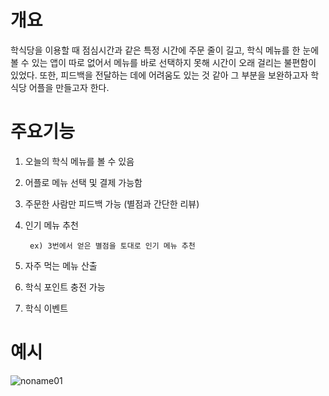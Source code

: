 # 개요
학식당을 이용할 때 점심시간과 같은 특정 시간에 주문 줄이 길고, 학식 메뉴를 한 눈에 볼 수 있는 앱이 따로 없어서 메뉴를 바로 선택하지 못해 시간이 오래 걸리는 불편함이 있었다. 또한, 피드백을 전달하는 데에 어려움도 있는 것 같아 그 부분을 보완하고자 학식당 어플을 만들고자 한다.

# 주요기능

1. 오늘의 학식 메뉴를 볼 수 있음

2. 어플로 메뉴 선택 및 결제 가능함

3. 주문한 사람만 피드백 가능 (별점과 간단한 리뷰)

4. 인기 메뉴 추천

        ex) 3번에서 얻은 별점을 토대로 인기 메뉴 추천

5. 자주 먹는 메뉴 산출

6. 학식 포인트 충전 가능

7. 학식 이벤트


# 예시


![noname01](https://user-images.githubusercontent.com/55425596/65939765-c6d02080-e461-11e9-87f1-0fcd263da213.jpg)

